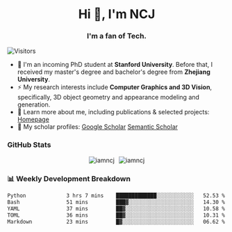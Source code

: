 <h1 align="center">Hi 👋, I'm NCJ</h1>
<h3 align="center">I'm a fan of Tech.</h3>

![Visitors](https://visitor-badge.laobi.icu/badge?page_id=iamNCJ)

- 🌱 I'm an incoming PhD student at **Stanford University**. Before that, I received my master's degree and bachelor's degree from **Zhejiang University**.
- ⚡ My research interests include **Computer Graphics and 3D Vision**, specifically, 3D object geometry and appearance modeling and generation.
- 🚀 Learn more about me, including publications & selected projects: [Homepage](https://www.chong-zeng.com)
- 📖 My scholar profiles: [Google Scholar](https://scholar.google.com/citations?user=4dID7zIAAAAJ) [Semantic Scholar](https://www.semanticscholar.org/author/Chong-Zeng/2223946708)

</p>

<h3 align="left">GitHub Stats</h3>

<div style="display: flex; gap: 10px; justify-content: center; align-items: center;">
  <img src="https://github-readme-stats.vercel.app/api?username=iamncj&show_icons=true&locale=en" alt="iamncj" />
  <img src="https://github-readme-streak-stats-omega-eight.vercel.app/?user=iamncj&card_width=467" alt="iamncj" />
</div>

<h3 align="left">📊 Weekly Development Breakdown</h3>

<!--START_SECTION:waka-->

```txt
Python             3 hrs 7 mins    █████████████░░░░░░░░░░░░   52.53 %
Bash               51 mins         ███▓░░░░░░░░░░░░░░░░░░░░░   14.30 %
YAML               37 mins         ██▓░░░░░░░░░░░░░░░░░░░░░░   10.58 %
TOML               36 mins         ██▓░░░░░░░░░░░░░░░░░░░░░░   10.31 %
Markdown           23 mins         █▓░░░░░░░░░░░░░░░░░░░░░░░   06.62 %
```

<!--END_SECTION:waka-->
